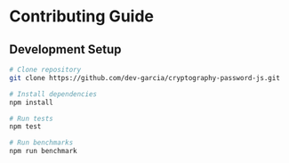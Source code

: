 # Contributing Guide

## Development Setup

```bash
# Clone repository
git clone https://github.com/dev-garcia/cryptography-password-js.git

# Install dependencies
npm install

# Run tests
npm test

# Run benchmarks
npm run benchmark
```
